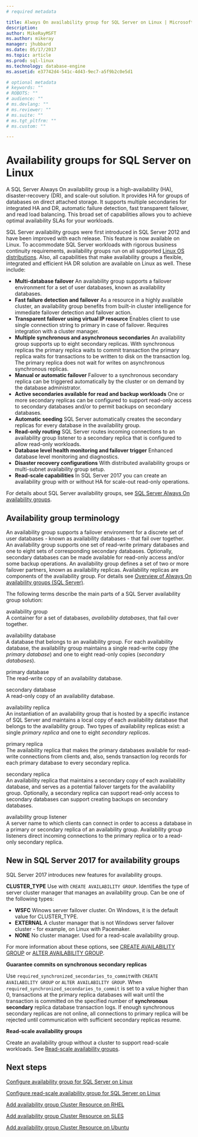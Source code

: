 ```yaml
---
# required metadata

title: Always On availability group for SQL Server on Linux | Microsoft Docs
description: 
author: MikeRayMSFT 
ms.author: mikeray 
manager: jhubbard
ms.date: 05/17/2017
ms.topic: article
ms.prod: sql-linux
ms.technology: database-engine
ms.assetid: e37742d4-541c-4d43-9ec7-a5f9b2c0e5d1 

# optional metadata
# keywords: ""
# ROBOTS: ""
# audience: ""
# ms.devlang: ""
# ms.reviewer: ""
# ms.suite: ""
# ms.tgt_pltfrm: ""
# ms.custom: ""

---
```


# Availability groups for SQL Server on Linux

A SQL Server Always On availability group is a high-availability (HA), disaster-recovery (DR), and scale-out solution. It provides HA for groups of databases on direct attached storage. It supports multiple secondaries for integrated HA and DR, automatic failure detection, fast transparent failover, and read load balancing. This broad set of capabilities allows you to achieve optimal availability SLAs for your workloads.

SQL Server availability groups were first introduced in SQL Server 2012 and have been improved with each release. This feature is now available on Linux. To accommodate SQL Server workloads with rigorous business continuity requirements, availability groups run on all supported [Linux OS distributions](sql-server-linux-release-notes.md). Also, all capabilities that make availability groups a flexible, integrated and efficient HA DR solution are available on Linux as well. These include: 

- **Multi-database failover**
   An availability group supports a failover environment for a set of user databases, known as availability databases.
- **Fast failure detection and failover**
   As a resource in a highly available cluster, an availability group benefits from built-in cluster intelligence for immediate failover detection and failover action.
- **Transparent failover using virtual IP resource**
   Enables client to use single connection string to primary in case of failover. Requires integration with a cluster manager.
- **Multiple synchronous and asynchronous secondaries**
   An availability group supports up to eight secondary replicas. With synchronous replicas the primary replica waits to commit transaction the primary replica waits for transactions to be written to disk on the transaction log. The primary replica does not wait for writes on asynchronous synchronous replicas.  
- **Manual or automatic failover**
   Failover to a synchronous secondary replica can be triggered automatically by the cluster or on demand by the database administrator.
- **Active secondaries available for read and backup workloads**
   One or more secondary replicas can be configured to support read-only access to secondary databases and/or to permit backups on secondary databases.
- **Automatic seeding**
   SQL Server automatically creates the secondary replicas for every database in the availability group.
- **Read-only routing**
   SQL Server routes incoming connections to an availability group listener to a secondary replica that is configured to allow read-only workloads. 
- **Database level health monitoring and failover trigger**
   Enhanced database level monitoring and diagnostics. 
- **Disaster recovery configurations**
   With distributed availability groups or multi-subnet availability group setup. 
- **Read-scale capabilities**
   In SQL Server 2017 you can create an availability group with or without HA for scale-out read-only operations. 


For details about SQL Server availability groups, see [SQL Server Always On availability groups](http://msdn.microsoft.com/library/hh510230.aspx).

## Availability group terminology

An availability group supports a failover environment for a discrete set of user databases - known as availability databases - that fail over together. An availability group supports one set of read-write primary databases and one to eight sets of corresponding secondary databases. Optionally, secondary databases can be made available for read-only access and/or some backup operations. An availability group defines a set of two or more failover partners, known as availability replicas. Availability replicas are components of the availability group. For details see [Overview of Always On availability groups (SQL Server)](http://msdn.microsoft.com/library/ff877884.aspx).

The following terms describe the main parts of a SQL Server availability group solution:

 availability group  
 A container for a set of databases, *availability databases*, that fail over together.  
  
 availability database  
 A database that belongs to an availability group. For each availability database, the availability group maintains a single read-write copy (the *primary database*) and one to eight read-only copies (*secondary databases*).  
  
 primary database  
 The read-write copy of an availability database.  
  
 secondary database  
 A read-only copy of an availability database.  
  
 availability replica  
 An instantiation of an availability group that is hosted by a specific instance of SQL Server and maintains a local copy of each availability database that belongs to the availability group. Two types of availability replicas exist: a single *primary replica* and one to eight *secondary replicas*.  
  
 primary replica  
 The availability replica that makes the primary databases available for read-write connections from clients and, also, sends transaction log records for each primary database to every secondary replica.  
  
 secondary replica  
 An availability replica that maintains a secondary copy of each availability database, and serves as a potential failover targets for the availability group. Optionally, a secondary replica can support read-only access to secondary databases can support creating backups on secondary databases.  
  
 availability group listener  
 A server name to which clients can connect in order to access a database in a primary or secondary replica of an availability group. Availability group listeners direct incoming connections to the primary replica or to a read-only secondary replica.  


## New in SQL Server 2017 for availability groups

SQL Server 2017 introduces new features for availability groups.

**CLUSTER_TYPE**
Use with `CREATE AVAILABILITY GROUP`. Identifies the type of server cluster manager that manages an availability group. Can be one of the following types:

   - **WSFC**
      Winows server failover cluster. On Windows, it is the default value for CLUSTER_TYPE.
   - **EXTERNAL** 
      A cluster manager that is not Windows server failover cluster - for example, on Linux with Pacemaker.
   - **NONE**
      No cluster manager. Used for a read-scale availability group.

For more information about these options, see [CREATE AVAILABILITY GROUP](http://msdn.microsoft.com/library/ff878399.aspx) or [ALTER AVAILABILITY GROUP](http://msdn.microsoft.com/library/ff878601.aspx).

**Guarantee commits on synchronous secondary replicas**

Use `required_synchronized_secondaries_to_commit`with `CREATE AVAILABILITY GROUP` or `ALTER AVAILABILITY GROUP`. When `required_synchronized_secondaries_to_commit` is set to a value higher than 0, transactions at the primary replica databases will wait until the transaction is committed on the specified number of **synchronous secondary** replica database transaction logs. If enough synchronous secondary replicas are not online, all connections to primary replica will be rejected until communication with sufficient secondary replicas resume.

**Read-scale availability groups**

Create an availability group without a cluster to support read-scale workloads. See [Read-scale availability groups](../database-engine/availability-groups/windows/read-scale-availability-groups.md).

## Next steps

[Configure availability group for SQL Server on Linux](sql-server-linux-availability-group-configure-ha.md)

[Configure read-scale availability group for SQL Server on Linux](sql-server-linux-availability-group-configure-rs.md)

[Add availability group Cluster Resource on RHEL](sql-server-linux-availability-group-cluster-rhel.md)

[Add availability group Cluster Resource on SLES](sql-server-linux-availability-group-cluster-sles.md)

[Add availability group Cluster Resource on Ubuntu](sql-server-linux-availability-group-cluster-ubuntu.md)
